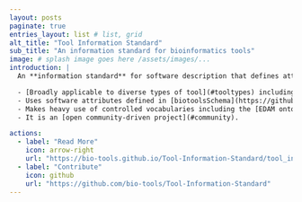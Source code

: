 ```yaml
---
layout: posts
paginate: true
entries_layout: list # list, grid
alt_title: "Tool Information Standard"
sub_title: "An information standard for bioinformatics tools"
image: # splash image goes here /assets/images/...
introduction: |
  An **information standard** for software description that defines attributes that must be defined within a 5-tier scale of description completeness and quality.  It is based on [biotoolsSchema](https://github.com/bio-tools/biotoolsschema) and the [EDAM ontology](https://github.com/edamontology/edamontology). The standard is used by [bio.tools](https://bio.tools) - the ELIXIR Tools and Data Services Registry.

  - [Broadly applicable to diverse types of tool](#tooltypes) including application software, workflows and APIs. 
  - Uses software attributes defined in [biotoolsSchema](https://github.com/bio-tools/biotoolsschema).
  - Makes heavy use of controlled vocabularies including the [EDAM ontology](https://github.com/edamontology/edamontology) for types of data, data formats, operations and common topics.
  - It is an [open community-driven project](#community).

actions:
  - label: "Read More"
    icon: arrow-right
    url: "https://bio-tools.github.io/Tool-Information-Standard/tool_information_standard.html"
  - label: "Contribute"
    icon: github
    url: "https://github.com/bio-tools/Tool-Information-Standard"
---
```

